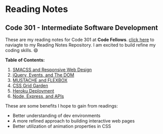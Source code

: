 # Reading Notes
## Code 301 - Intermediate Software Development
These are my reading notes for Code 301 at **Code Fellows**. [click here](https://github.com/Seon2020/reading-notes.git) to naviagte to my Reading Notes Repository. I am excited to build refine my coding skills. :smile: 

**Table of Contents:**
1. [SMACSS and Responsive Web Design](01.md)
2. [jQuery, Events, and The DOM](02.md)
3. [MUSTACHE and FLEXBOX](03.md)
4. [CSS Grid Garden](04.md)
5. [Heroku Deployment](05.md)
5. [Node, Express, and APIs](06.md)

These are some benefits I hope to gain from readings:
- Better understanding of dev environments
- A more refined approach to building interactive web pages
- Better utilization of animation properties in CSS


